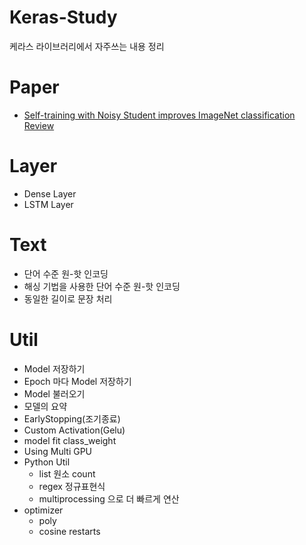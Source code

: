 # Keras-Study
케라스 라이브러리에서 자주쓰는 내용 정리


# Paper
- [Self-training with Noisy Student improves ImageNet classification Review](https://hoya012.github.io/blog/Self-training-with-Noisy-Student-improves-ImageNet-classification-Review/?fbclid=IwAR2Z3v3aBDS1Zc-UEG2YCdmrdlqJG3qn4_qubVoLYvJPjXNYZKsLklXTA1s)

# Layer
- Dense Layer
- LSTM Layer
# Text
- 단어 수준 원-핫 인코딩
- 해싱 기법을 사용한 단어 수준 원-핫 인코딩
- 동일한 길이로 문장 처리
# Util
- Model 저장하기
- Epoch 마다 Model 저장하기
- Model 불러오기
- 모델의 요약
- EarlyStopping(조기종료)
- Custom Activation(Gelu)
- model fit class_weight
- Using Multi GPU
- Python Util
  - list 원소 count
  - regex 정규표현식
  - multiprocessing 으로 더 빠르게 연산
- optimizer
  - poly
  - cosine restarts
